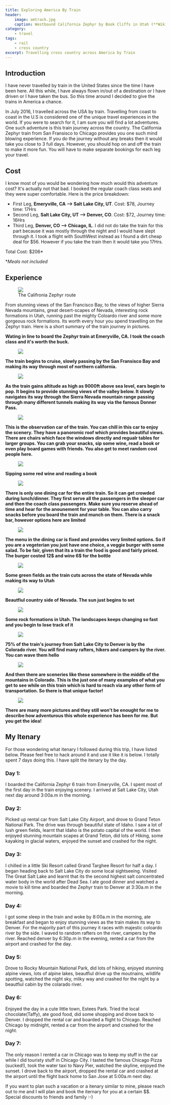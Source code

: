 ```yaml
---
title: Exploring America By Train
header:
    image: amtrack.jpg
    caption: Westbound California Zephyr by Book Cliffs in Utah (**Wikipedia**)
category: 
    - travel
tags:
    - rail
    - cross country
excerpt: Travelling cross country across America by Train 	
---
```


## Introduction
I have never travelled by train in the United States since the time I have been here. All this while, I have always flown in/out of a destination or I have driven or I have taken the bus. So this time around I decided to give the trains in America a chance.

In July 2016, I travelled across the USA by train. Travelling from coast to coast in the U.S is considered one of the unique travel experiences in the world. If you were to search for it, I am sure you will find a lot adventures. One such adventure is this train journey across the country. The California Zephyr train from San Fransisco to Chicago provides you one such mind blowing experience. If you do the journey without any breaks then it would take you close to 3 full days. However, you should hop on and off the train to make it more fun. You will have to make separate bookings for each leg your travel. 


## Cost

I know most of you would be wondering how much would this adventure cost? It's actually not that bad. I booked the regular coach class seats and they were super comfortable. Here is the price breakdown: 

* First Leg, **Emeryville, CA --> Salt Lake City, UT**. Cost: $78, Journey time: 17Hrs
* Second Leg, **Salt Lake City, UT --> Denver, CO**. Cost: $72, Journey time: 16Hrs
* Third Leg, **Denver, CO --> Chicago, IL**. I did not do take the train for this part because it was mostly through the night and I would have slept through it. I took a flight with SouthWest instead as I found a dirt cheap deal for $56. However if you take the train then it would take you 17Hrs.

Total Cost: $206*

*<i>Meals not included</i>

## Experience

<figure>
	<img src="/images/train/route.jpg">
	<figcaption class="align-center">The Califronia Zephyr route</figcaption>
</figure>

From stunning views of the San Francisco Bay, to the views of higher Sierra Nevada mountains, great desert-scapes of Nevada, interesting rock formations in Utah, running past the mighty Coloardo river and some more gorgeous rock formations. Its worth every hour you spend travelling on the Zephyr train. Here is a short summary of the train journey in pictures.


**Wating in line to board the Zephyr train at Emeryville, CA. I took the coach class and it's worth the buck.**

<figure>
	<img src="/images/train/coach_class.jpg">
</figure>


**The train begins to cruise, slowly passing by the San Fransisco Bay and making its way through most of northern california.**

<figure>
	<img src="/images/train/bay.jpg">
</figure>


**As the train gains altitude as high as 9000ft above sea level, ears begin to pop. It begins to provide stunning views of the valley below. It slowly navigates its way through the Sierra Nevada mountain range passing through many different tunnels making its way via the famous Donner Pass.**

<figure>
	<img src="/images/train/sierra.jpg">
</figure>

**This is the observation car of the train. You can chill in this car to enjoy the scenery. They have a panoromic roof which provides beautiful views. There are chairs which face the windows directly and regualr tables for larger groups. You can grab your snacks, sip some wine, read a book or even play board games with friends. You also get to meet random cool people here.**

<figure>
	<img src="/images/train/observation_car.jpg">
</figure>

**Sipping some red wine and reading a book**

<figure>
	<img src="/images/train/pradeep.jpg">
</figure>

**There is only one dining car for the entire train. So it can get crowded during lunch/dinner. They first serve all the passengers in the sleeper car and then the coach class passengers. Make sure you reserve ahead of time and hear for the anounement for your table. You can also carry snacks before you board the train and munch on them. There is a snack bar, however options here are limited**
<figure>
	<img src="/images/train/dining_car.jpg">
</figure>

**The menu in the dining car is fixed and provides very limited options. So if you are a vegeterian you just have one choice, a veggie burger with some salad. To be fair, given that its a train the food is good and fairly priced. The burger costed 12$ and wine 6$ for the bottle**
<figure>
	<img src="/images/train/food.jpg">
</figure>

**Some green fields as the train cuts across the state of Nevada while making its way to Utah**
<figure>
	<img src="/images/train/green_fields.jpg">
</figure>

**Beautfiul country side of Nevada. The sun just begins to set**
<figure>
	<img src="/images/train/village.jpg">
</figure>

**Some rock formations in Utah. The landscapes keeps changing so fast and you begin to lose track of it**
<figure>
	<img src="/images/train/desert.jpg">
</figure>

**75% of the train's journey from Salt Lake City to Denver is by the Colorado river. You will find many rafters, hikers and campers by the river. You can wave them hello**
<figure>
	<img src="/images/train/colorado.jpg">
</figure>

**And then there are sceneries like these somewhere in the middle of the mountains in Colorado. This is the just one of many examples of what you get to see while on this train which is hard to reach via any other form of transportation. So there is that unique factor!**
<figure>
	<img src="/images/train/random_place.jpg">
</figure>

**There are many more pictures and they still won't be enought for me to describe how adventurous this whole experience has been for me. But you get the idea!**

## My Itenary

For those wondering what itenary I followed during this trip, I have listed below. Please feel free to hack around it and use it like it is below. I totally spent 7 days doing this. I have split the itenary by the day.

### Day 1:
I boarded the California Zephyr 6 train from Emeryville, CA. I spent most of the first day in the train enjoying scenery. I arrived at Salt Lake City, Utah next day around 3:00a.m in the morning.

### Day 2:
Picked up rental car from Salt Lake City Airport, and drove to Grand Teton National Park. The drive was through beautiful state of Idaho. I saw a lot of lush green fields, learnt that Idaho is the potato capital of the world. I then enjoyed stunning mountain scapes at Grand Teton, did lots of Hiking, some kayaking in glacial waters, enjoyed the sunset and crashed for the night.

### Day 3: 
I chilled in a little Ski Resort called Grand Targhee Resort for half a day. I began heading back to Salt Lake City do some local sightseeing. Visited The Great Salt Lake and learnt that its the second highest salt concentrated water body in the world after Dead Sea. I ate good dinner and watched a movie to kill time and boarded the Zephyr train to Denver at 3:30a.m in the morning.

### Day 4: 
I got some sleep in the train and woke by 8:00a.m in the morning, ate breakfast and began to enjoy stunning views as the train makes its way to Denver. For the majority part of this journey it races with majestic coloardo river by the side. I waved to random rafters on the river, campers by the river. Reached denver by 6:30p.m in the evening, rented a car from the airport and crashed for the day.

### Day 5:
Drove to Rocky Mountain National Park, did lots of hiking, enjoyed stunning alpine views, lots of alpine lakes, beautfiul drive up the moutnains, wildlife spotting, watched the night sky, mliky way and crashed for the night by a beautfiul cabin by the colarado river. 

### Day 6: 
Enjoyed the day in a cute little town, Estees Park. Tried the local chocolate(Taffy), ate good food, did some shopping and drove back to Denver. I dropped the rental car and boarded a flight to Chicago. Reached Chicago by midnight, rented a car from the airport and crashed for the night.

### Day 7:
The only reason I rented a car in Chicago was to keep my stuff in the car while I did touristy stuff in Chicago City. I tasted the famous Chicago Pizza (sucked!), took the water taxi to Navy Pier, watched the skyline, enjoyed the sunset. I drove back to the airport, dropped the rental car and crashed at the airport until the flight back home to San Jose at 5:00a.m next day. 

If you want to plan such a vacation or a itenary similar to mine, please reach out to me and I will plan and book the iternary for you at a certain $$. Special discounts to friends and family :-)